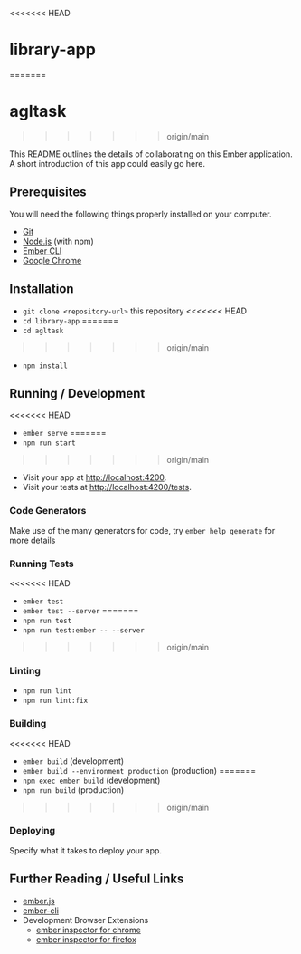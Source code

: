 <<<<<<< HEAD
# library-app
=======
# agltask
>>>>>>> origin/main

This README outlines the details of collaborating on this Ember application.
A short introduction of this app could easily go here.

## Prerequisites

You will need the following things properly installed on your computer.

* [Git](https://git-scm.com/)
* [Node.js](https://nodejs.org/) (with npm)
* [Ember CLI](https://cli.emberjs.com/release/)
* [Google Chrome](https://google.com/chrome/)

## Installation

* `git clone <repository-url>` this repository
<<<<<<< HEAD
* `cd library-app`
=======
* `cd agltask`
>>>>>>> origin/main
* `npm install`

## Running / Development

<<<<<<< HEAD
* `ember serve`
=======
* `npm run start`
>>>>>>> origin/main
* Visit your app at [http://localhost:4200](http://localhost:4200).
* Visit your tests at [http://localhost:4200/tests](http://localhost:4200/tests).

### Code Generators

Make use of the many generators for code, try `ember help generate` for more details

### Running Tests

<<<<<<< HEAD
* `ember test`
* `ember test --server`
=======
* `npm run test`
* `npm run test:ember -- --server`
>>>>>>> origin/main

### Linting

* `npm run lint`
* `npm run lint:fix`

### Building

<<<<<<< HEAD
* `ember build` (development)
* `ember build --environment production` (production)
=======
* `npm exec ember build` (development)
* `npm run build` (production)
>>>>>>> origin/main

### Deploying

Specify what it takes to deploy your app.

## Further Reading / Useful Links

* [ember.js](https://emberjs.com/)
* [ember-cli](https://cli.emberjs.com/release/)
* Development Browser Extensions
  * [ember inspector for chrome](https://chrome.google.com/webstore/detail/ember-inspector/bmdblncegkenkacieihfhpjfppoconhi)
  * [ember inspector for firefox](https://addons.mozilla.org/en-US/firefox/addon/ember-inspector/)
